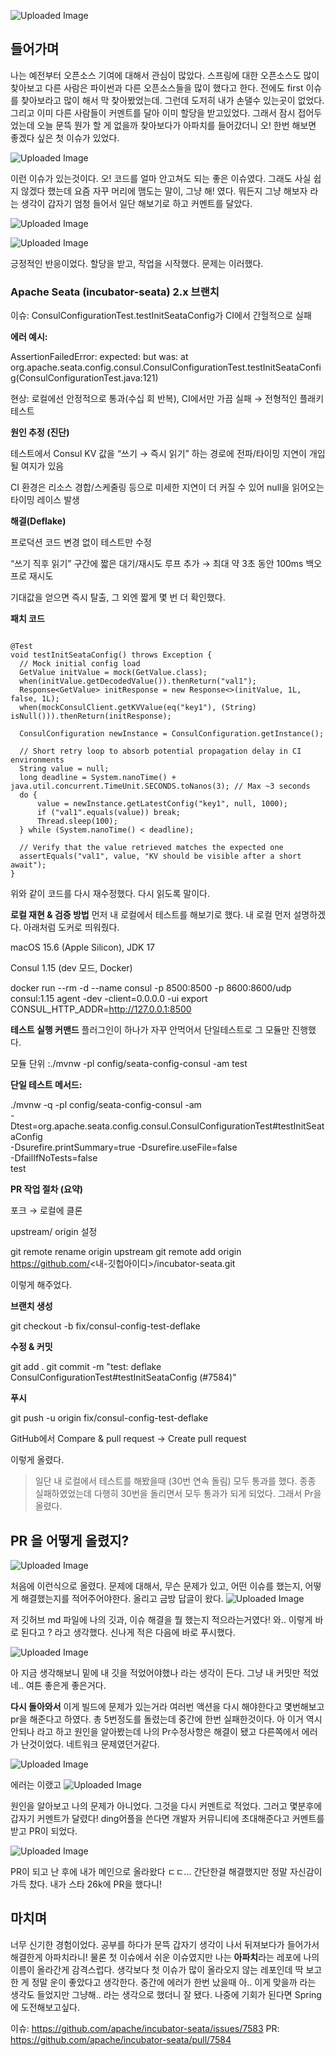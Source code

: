 ![Uploaded Image](https://gamzatech-bucket.s3.ap-northeast-2.amazonaws.com/post-images/92/ae029311-e27a-4e9a-8ed4-b649197eaeac_image.png)

## 들어가며

나는 예전부터 오픈소스 기여에 대해서 관심이 많았다. 스프링에 대한 오픈소스도 많이 찾아보고
다른 사람은 파이썬과 다른 오픈소스들을 많이 했다고 한다. 전에도 first 이슈를 찾아보라고 많이 해서 막 찾아봤었는데.
그런데 도저히 내가 손댈수 있는곳이 없었다. 그리고 이미 다른 사람들이 커멘트를 달아 이미 할당을 받고있었다.
그래서 잠시 접어두었는데 오늘 문뜩 뭔가 할 게 없을까 찾아보다가 아파치를 들어갔더니 오! 한번 해보면 좋겠다 싶은 첫 이슈가 있었다.

![Uploaded Image](https://gamzatech-bucket.s3.ap-northeast-2.amazonaws.com/post-images/92/b1fb4c04-6593-4d7f-b66b-d38fdd1f0a07_image.png)

이런 이슈가 있는것이다. 오! 코드를 얼마 안고쳐도 되는 좋은 이슈였다.
그래도 사실 쉽지 않겠다 했는데 요즘 자꾸 머리에 맴도는 말이, 그냥 해! 였다. 뭐든지 그냥 해보자 라는 생각이 갑자기
엄청 들어서 일단 해보기로 하고 커멘트를 달았다.

![Uploaded Image](https://gamzatech-bucket.s3.ap-northeast-2.amazonaws.com/post-images/92/6843c5f9-a674-46fc-b4b7-f16b267a3400_image.png)

![Uploaded Image](https://gamzatech-bucket.s3.ap-northeast-2.amazonaws.com/post-images/92/e21851ba-c3b3-4eea-ad6b-e814849d74c8_image.png)

긍정적인 반응이었다. 할당을 받고, 작업을 시작했다. 문제는 이러했다.

### Apache Seata (incubator-seata) 2.x 브랜치

이슈: ConsulConfigurationTest.testInitSeataConfig가 CI에서 간헐적으로 실패

**에러 예시:**

AssertionFailedError: expected: <val1> but was: <null>
at org.apache.seata.config.consul.ConsulConfigurationTest.testInitSeataConfig(ConsulConfigurationTest.java:121)


현상: 로컬에선 안정적으로 통과(수십 회 반복), CI에서만 가끔 실패 → 전형적인 플래키 테스트

**원인 추정 (진단)**

테스트에서 Consul KV 값을 “쓰기 → 즉시 읽기” 하는 경로에 전파/타이밍 지연이 개입될 여지가 있음

CI 환경은 리소스 경합/스케줄링 등으로 미세한 지연이 더 커질 수 있어 null을 읽어오는 타이밍 레이스 발생

**해결(Deflake)**

프로덕션 코드 변경 없이 테스트만 수정

“쓰기 직후 읽기” 구간에 짧은 대기/재시도 루프 추가 → 최대 약 3초 동안 100ms 백오프로 재시도

기대값을 얻으면 즉시 탈출, 그 외엔 짧게 몇 번 더 확인했다.

**패치 코드**
  ```

@Test
void testInitSeataConfig() throws Exception {
    // Mock initial config load
    GetValue initValue = mock(GetValue.class);
    when(initValue.getDecodedValue()).thenReturn("val1");
    Response<GetValue> initResponse = new Response<>(initValue, 1L, false, 1L);
    when(mockConsulClient.getKVValue(eq("key1"), (String) isNull())).thenReturn(initResponse);

    ConsulConfiguration newInstance = ConsulConfiguration.getInstance();

    // Short retry loop to absorb potential propagation delay in CI environments
    String value = null;
    long deadline = System.nanoTime() + java.util.concurrent.TimeUnit.SECONDS.toNanos(3); // Max ~3 seconds
    do {
        value = newInstance.getLatestConfig("key1", null, 1000);
        if ("val1".equals(value)) break;
        Thread.sleep(100);
    } while (System.nanoTime() < deadline);

    // Verify that the value retrieved matches the expected one
    assertEquals("val1", value, "KV should be visible after a short await");
}
```
위와 같이 코드를 다시 재수정했다. 다시 읽도록 말이다. 

**로컬 재현 & 검증 방법**
먼저 내 로컬에서 테스트를 해보기로 했다. 내 로컬 먼저 설명하겠다. 
아래처럼 도커로 띄워줬다.

macOS 15.6 (Apple Silicon), JDK 17

Consul 1.15 (dev 모드, Docker)

docker run --rm -d --name consul -p 8500:8500 -p 8600:8600/udp \
  consul:1.15 agent -dev -client=0.0.0.0 -ui
export CONSUL_HTTP_ADDR=http://127.0.0.1:8500

**테스트 실행 커맨드**
플러그인이 하나가 자꾸 안먹어서 단일테스트로 그 모듈만 진행했다.

모듈 단위 :./mvnw -pl config/seata-config-consul -am test


**단일 테스트 메서드:**

./mvnw -q -pl config/seata-config-consul -am \
  -Dtest=org.apache.seata.config.consul.ConsulConfigurationTest#testInitSeataConfig \
  -Dsurefire.printSummary=true -Dsurefire.useFile=false \
  -DfailIfNoTests=false \
  test

**PR 작업 절차 (요약)**

포크 → 로컬에 클론

upstream/ origin 설정

git remote rename origin upstream
git remote add origin https://github.com/<내-깃헙아이디>/incubator-seata.git
  
  이렇게 해주었다. 


**브랜치 생성**

git checkout -b fix/consul-config-test-deflake


**수정 & 커밋**

git add .
git commit -m "test: deflake ConsulConfigurationTest#testInitSeataConfig (#7584)"


**푸시**

git push -u origin fix/consul-config-test-deflake


GitHub에서 Compare & pull request → Create pull request

  
  이렇게 올렸다. 
  >일단 내 로컬에서 테스트를 해봤을때 (30번 연속 돌림) 모두 통과를 했다. 종종 실패하였었는데 
  다행히 30번을 돌리면서 모두 통과가 되게 되었다. 그래서 Pr을 올렸다. 


## PR 을 어떻게 올렸지?
![Uploaded Image](https://gamzatech-bucket.s3.ap-northeast-2.amazonaws.com/post-images/92/d2f11196-f4aa-4f07-92e6-035157bad30f_image.png)

처음에 이런식으로 올렸다. 문제에 대해서,  무슨 문제가 있고, 어떤 이슈를 했는지, 어떻게 해결했는지를 적어주어야한다. 
 올리고 금방 답글이 왔다.
![Uploaded Image](https://gamzatech-bucket.s3.ap-northeast-2.amazonaws.com/post-images/92/dcba7340-9623-4f39-b863-61824a44e968_image.png)

저 깃허브 md 파일에 나의 깃과, 이슈 해결을 뭘 했는지 적으라는거였다! 와.. 이렇게 바로 된다고 ? 라고 생각했다.  신나게 적은 다음에 바로 푸시했다. 

![Uploaded Image](https://gamzatech-bucket.s3.ap-northeast-2.amazonaws.com/post-images/92/5d0af793-0a87-482f-900c-283ce2df8991_image.png)

아 지금 생각해보니 밑에 내 깃을 적었어야했나 라는 생각이 든다. 그냥 내 커밋만 적었네..
  여튼 좋은게 좋은거다. 
  
  **다시 돌아와서** 이게 빌드에 문제가 있는거라 여러번 액션을 다시 해야한다고 몇번해보고 pr을 해준다고 하였다.
  총 5번정도를 돌렸는데 중간에 한번 실패한것이다. 아 이거 역시 안되나 라고 하고 원인을 알아봤는데 나의 Pr수정사항은 해결이 됐고 다른쪽에서 에러가 난것이었다. 네트워크 문제였던거같다.

![Uploaded Image](https://gamzatech-bucket.s3.ap-northeast-2.amazonaws.com/post-images/92/ed861301-dfb5-4a11-a586-a15106e76de3_image.png)

에러는 이랬고
![Uploaded Image](https://gamzatech-bucket.s3.ap-northeast-2.amazonaws.com/post-images/92/263c5885-048c-4376-9764-2ffff97ab699_image.png)

원인을 알아보고 나의 문제가 아니었다. 그것을 다시 커멘트로 적었다. 그러고 몇분후에 갑자기 커멘트가 달렸다! 
ding어플을 쓴다면 개발자 커뮤니티에 초대해준다고 커멘트를 받고 PR이 되었다. 
  
![Uploaded Image](https://gamzatech-bucket.s3.ap-northeast-2.amazonaws.com/post-images/92/5e52042d-db91-4b3e-848a-fa0fa308752f_image.png)

PR이 되고 난 후에 내가 메인으로 올라왔다 ㄷㄷ... 간단한걸 해결했지만 정말 자신감이 가득 찼다. 
  내가 스타 26k에 PR을 했다니! 

## 마치며 
너무 신기한 경험이었다. 공부를 하다가 문뜩 갑자기 생각이 나서 뒤져보다가 들어가서 해결한게 아파치라니! 
물론 첫 이슈에서 쉬운 이슈였지만 나는 **아파치**라는 레포에 나의 이름이 올라간게 감격스럽다. 
생각보다 첫 이슈가 많이 올라오지 않는 레포인데 딱 보고 한 게 정말 운이 좋았다고 생각한다. 
중간에 에러가 한번 났을때 아.. 이게 맞을까 라는 생각도 들었지만 그냥해.. 라는 생각으로 했더니 잘 됐다. 
나중에 기회가 된다면 Spring에 도전해보고싶다. 
  
이슈: https://github.com/apache/incubator-seata/issues/7583
PR: https://github.com/apache/incubator-seata/pull/7584